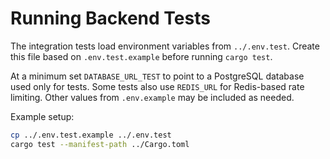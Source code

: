 # Running Backend Tests

The integration tests load environment variables from `../.env.test`.
Create this file based on `.env.test.example` before running `cargo test`.

At a minimum set `DATABASE_URL_TEST` to point to a PostgreSQL database used only
for tests. Some tests also use `REDIS_URL` for Redis-based rate limiting. Other
values from `.env.example` may be included as needed.

Example setup:

```bash
cp ../.env.test.example ../.env.test
cargo test --manifest-path ../Cargo.toml
```

